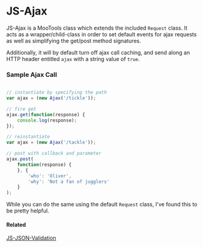 JS-Ajax
===
JS-Ajax is a MooTools class which extends the included `Request` class. It
acts as a wrapper/child-class in order to set default events for ajax requests
as well as simplifying the get/post method signatures.

Additionally, it will by default turn off ajax call caching, and send along an
HTTP header entitled `ajax` with a string value of `true`.

### Sample Ajax Call

``` javascript

// instantiate by specifying the path
var ajax = (new Ajax('/tickle'));

// fire get
ajax.get(function(response) {
    console.log(response);
});

// reinstantiate
var ajax = (new Ajax('/tackle'));

// post with callback and parameter
ajax.post(
    function(response) {
    }, {
        'who': 'Oliver',
        'why': 'Not a fan of jugglers'
    }
);
```

While you can do the same using the default `Request` class, I&#039;ve found
this to be pretty helpful.

#### Related
[JS-JSON-Validation](google)

